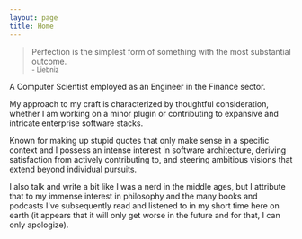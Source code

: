 ```yaml
---
layout: page
title: Home
---
```


<blockquote class="message">
  Perfection is the simplest form of something with the most substantial outcome. <br> <small> - Liebniz</small>
</blockquote>

A Computer Scientist employed as an Engineer in the Finance sector.

My approach to my craft is characterized by thoughtful consideration, whether I am working on a minor plugin or contributing to expansive and intricate enterprise software stacks.

Known for making up stupid quotes that only make sense in a specific context and I possess an intense interest in software architecture, deriving satisfaction from actively contributing to, and steering ambitious visions that extend beyond individual pursuits.

I also talk and write a bit like I was a nerd in the middle ages, but I attribute that to my immense interest in philosophy and the many books and podcasts I've subsequently read and listened to in my short time here on earth (it appears that it will only get worse in the future and for that, I can only apologize).